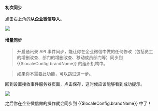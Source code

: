 <IntegrationDetailCard :title="`从企业微信中同步组织机构到 ${$localeConfig.brandName}`">

#### 初次同步

点击右上角的**从企业微信导入**。

![](https://cdn.authing.cn/blog/20201019221744.png)

#### 增量同步

> 开启通讯录 API 事件同步，能让你在企业微信中做的任何修改（包括员工的增删改查、部门的增删改查、移动成员部门等）同步到 {{$localeConfig.brandName}} 的组织机构中。

> 如果你不需要此功能，可以跳过这一步。

回到设置接收事件服务器页面，点击保存，这时候应该能够看到成功提示。

![](https://cdn.authing.cn/blog/20201019221810.png)

之后你在企业微信做的操作就会同步到 {{$localeConfig.brandName}} 中了！

</IntegrationDetailCard>